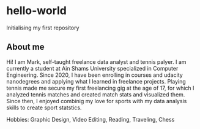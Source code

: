 # hello-world
Initialising my first repository
## About me
Hi! I am Mark, self-taught freelance data analyst and tennis palyer. I am currently a student at Ain Shams University specialized in Computer Engineering. Since 2020, I have been enrolling in courses and udacity nanodegrees and applying what I learned in freelance projects. Playing tennis made me secure my first freelancing gig at the age of 17, for which I analyzed tennis matches and created match stats and visualized them. Since then, I enjoyed combinig my love for sports with my data analysis skills to create sport statstics.

Hobbies: Graphic Design, Video Editing, Reading, Traveling, Chess
